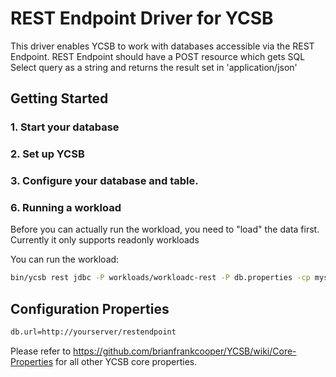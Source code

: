 <!--
Copyright (c) 2015 YCSB contributors. All rights reserved.

Licensed under the Apache License, Version 2.0 (the "License"); you
may not use this file except in compliance with the License. You
may obtain a copy of the License at

http://www.apache.org/licenses/LICENSE-2.0

Unless required by applicable law or agreed to in writing, software
distributed under the License is distributed on an "AS IS" BASIS,
WITHOUT WARRANTIES OR CONDITIONS OF ANY KIND, either express or
implied. See the License for the specific language governing
permissions and limitations under the License. See accompanying
LICENSE file.
-->

# REST Endpoint Driver for YCSB
This driver enables YCSB to work with databases accessible via the REST Endpoint. REST Endpoint should have a POST resource which gets SQL Select query as a string and returns the result set in 'application/json'

## Getting Started
### 1. Start your database

### 2. Set up YCSB

### 3. Configure your database and table.

### 6. Running a workload
Before you can actually run the workload, you need to "load" the data first.
Currently it only supports readonly workloads

You can run the workload:

```sh
bin/ycsb rest jdbc -P workloads/workloadc-rest -P db.properties -cp mysql-connector-java.jar
```

## Configuration Properties

```sh
db.url=http://yourserver/restendpoint
```

Please refer to https://github.com/brianfrankcooper/YCSB/wiki/Core-Properties for all other YCSB core properties.
